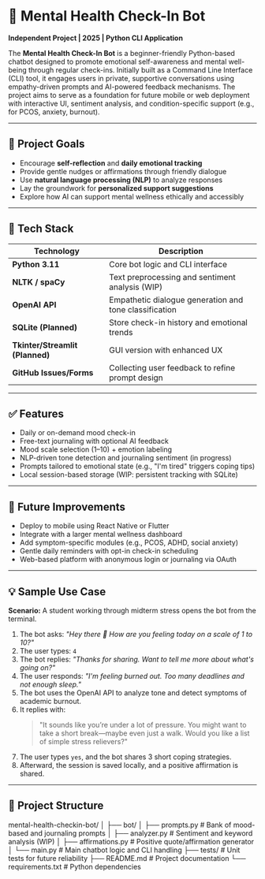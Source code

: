 # 🧘 Mental Health Check-In Bot

**Independent Project | 2025 | Python CLI Application**

The **Mental Health Check-In Bot** is a beginner-friendly Python-based chatbot designed to promote emotional self-awareness and mental well-being through regular check-ins. Initially built as a Command Line Interface (CLI) tool, it engages users in private, supportive conversations using empathy-driven prompts and AI-powered feedback mechanisms. The project aims to serve as a foundation for future mobile or web deployment with interactive UI, sentiment analysis, and condition-specific support (e.g., for PCOS, anxiety, burnout).

---

## 🎯 Project Goals

- Encourage **self-reflection** and **daily emotional tracking**
- Provide gentle nudges or affirmations through friendly dialogue
- Use **natural language processing (NLP)** to analyze responses
- Lay the groundwork for **personalized support suggestions**
- Explore how AI can support mental wellness ethically and accessibly

---

## 🧰 Tech Stack

| Technology         | Description                                              |
|--------------------|----------------------------------------------------------|
| **Python 3.11**     | Core bot logic and CLI interface                         |
| **NLTK / spaCy**    | Text preprocessing and sentiment analysis (WIP)          |
| **OpenAI API**      | Empathetic dialogue generation and tone classification   |
| **SQLite (Planned)**| Store check-in history and emotional trends              |
| **Tkinter/Streamlit (Planned)** | GUI version with enhanced UX               |
| **GitHub Issues/Forms** | Collecting user feedback to refine prompt design     |

---

## ✅ Features

- Daily or on-demand mood check-in
- Free-text journaling with optional AI feedback
- Mood scale selection (1–10) + emotion labeling
- NLP-driven tone detection and journaling sentiment (in progress)
- Prompts tailored to emotional state (e.g., "I'm tired" triggers coping tips)
- Local session-based storage (WIP: persistent tracking with SQLite)

---

## 🔮 Future Improvements

- Deploy to mobile using React Native or Flutter
- Integrate with a larger mental wellness dashboard
- Add symptom-specific modules (e.g., PCOS, ADHD, social anxiety)
- Gentle daily reminders with opt-in check-in scheduling
- Web-based platform with anonymous login or journaling via OAuth

---

## 💡 Sample Use Case

**Scenario:** A student working through midterm stress opens the bot from the terminal.

1. The bot asks: *"Hey there 👋 How are you feeling today on a scale of 1 to 10?"*
2. The user types: `4`
3. The bot replies: *"Thanks for sharing. Want to tell me more about what's going on?"*
4. The user responds: *"I'm feeling burned out. Too many deadlines and not enough sleep."*
5. The bot uses the OpenAI API to analyze tone and detect symptoms of academic burnout.
6. It replies with:
   > "It sounds like you’re under a lot of pressure. You might want to take a short break—maybe even just a walk. Would you like a list of simple stress relievers?"
7. The user types `yes`, and the bot shares 3 short coping strategies.
8. Afterward, the session is saved locally, and a positive affirmation is shared.

---

## 📁 Project Structure
mental-health-checkin-bot/
│
├── bot/
│ ├── prompts.py # Bank of mood-based and journaling prompts
│ ├── analyzer.py # Sentiment and keyword analysis (WIP)
│ ├── affirmations.py # Positive quote/affirmation generator
│ └── main.py # Main chatbot logic and CLI handling
├── tests/ # Unit tests for future reliability
├── README.md # Project documentation
└── requirements.txt # Python dependencies
